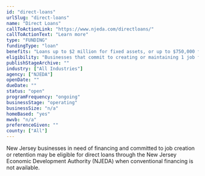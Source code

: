 ```yaml
---
id: "direct-loans"
urlSlug: "direct-loans"
name: "Direct Loans"
callToActionLink: "https://www.njeda.com/directloans/"
callToActionText: "Learn more"
type: "FUNDING"
fundingType: "loan"
benefits: "Loans up to $2 million for fixed assets, or up to $750,000 for working capital to be used for fixed assets or working capital."
eligibility: "Businesses that commit to creating or maintaining 1 job for every $65,000 of assistance. There is an application fee of $1K."
publishStageArchive: ""
industry: ["All Industries"]
agency: ["NJEDA"]
openDate: ""
dueDate: ""
status: "open"
programFrequency: "ongoing"
businessStage: "operating"
businessSize: "n/a"
homeBased: "yes"
mwvb: "n/a"
preferenceGiven: ""
county: ["All"]
---
```


New Jersey businesses in need of financing and committed to job creation or retention may be eligible for direct loans through the New Jersey Economic Development Authority (NJEDA) when conventional financing is not available.
